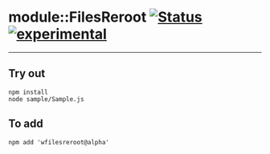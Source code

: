 
# module::FilesReroot  [![Status](https://github.com/Wandalen/wFilesReroot/workflows/Test/badge.svg)](https://github.com/Wandalen/wFilesReroot/actions?query=workflow%3ATest) [![experimental](https://img.shields.io/badge/stability-experimental-orange.svg)](https://github.com/emersion/stability-badges#experimental)

___

## Try out
```
npm install
node sample/Sample.js
```

## To add
```
npm add 'wfilesreroot@alpha'
```

